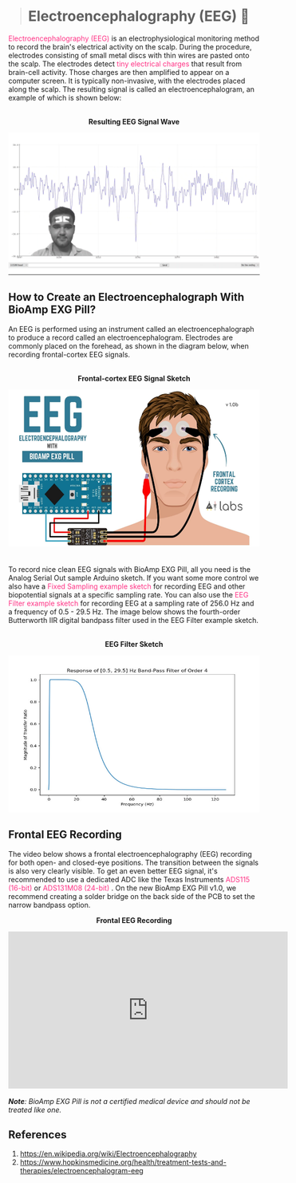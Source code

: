 <blockquote>

# Electroencephalography (EEG) &#129504;

</blockquote>

 <a href="https://en.wikipedia.org/wiki/Electroencephalography" style="color: #ff3385; text-decoration: none;"> Electroencephalography (EEG) </a>  is an electrophysiological monitoring method to record the brain's electrical activity on the scalp. During the procedure, electrodes consisting of small metal discs with thin wires are pasted onto the scalp. The electrodes detect <a href="https://www.hopkinsmedicine.org/health/treatment-tests-and-therapies/electroencephalogram-eeg" style="color: #ff3385; text-decoration: none;">tiny electrical charges</a>  that result from brain-cell activity. Those charges are then amplified to appear on a computer screen. It is typically non-invasive, with the electrodes placed along the scalp. The resulting signal is called an electroencephalogram, an example of which is shown below:
<br></br>
<p style="text-align: center;"> <b> Resulting EEG Signal Wave </b></p>
<div style="text-align:center;">
<img src=" images/EEG/bioamp-exg-pill-electroencephalography-wave.jpg" alt="eeg sketch" style="height: 285px; width:560px;"/>
</div>

## How to Create an Electroencephalograph With BioAmp EXG Pill?

An EEG is performed using an instrument called an electroencephalograph to produce a record called an electroencephalogram. Electrodes are commonly placed on the forehead, as shown in the diagram below, when recording frontal-cortex EEG signals.
<br></br>
<p style="text-align: center;"> <b> Frontal-cortex EEG Signal Sketch </b></p>
<div style="text-align:center;">
<img src=" images/EEG/bioamp-exg-pill-electroencephalography.jpg" alt="eeg sketch" style="height: 315px; width:560px;"/>
</div>
<br>
</br>
To record nice clean EEG signals with BioAmp EXG Pill, all you need is the Analog Serial Out sample Arduino sketch. If you want some more control we also have a <a href="https://github.com/upsidedownlabs/BioAmp-EXG-Pill/tree/main/software/FixedSampling/FixedSampling.ino" style="color:  #ff3385; text-decoration: none;"> Fixed Sampling example sketch</a> for recording EEG and other biopotential signals at a specific sampling rate. You can also use the <a href="https://github.com/upsidedownlabs/BioAmp-EXG-Pill/blob/main/software/EEGFilter/EEGFilter.ino" style="color:  #ff3385; text-decoration: none;"> EEG Filter example sketch </a>  for recording EEG at a sampling rate of 256.0 Hz and a frequency of 0.5 - 29.5 Hz. The image below shows the fourth-order Butterworth IIR digital bandpass filter used in the EEG Filter example sketch.
<br></br>
<p style="text-align: center;"> <b> EEG Filter Sketch </b></p>
<div style="text-align:center;">
<img src=" images/EEG/bioamp-exg-pill-eegfilter.jpg" alt="eeg sketch" style="height: 315px; width:560px;"/>
</div>

## Frontal EEG Recording

The video below shows a frontal electroencephalography (EEG) recording for both open- and closed-eye positions. The transition between the signals is also very clearly visible. To get an even better EEG signal, it's recommended to use a dedicated ADC like the Texas Instruments <a href="https://www.ti.com/product/ADS1115" style="color: #ff3385; text-decoration: none;"> ADS115 (16-bit) </a>  or <a href="https://www.ti.com/product/ADS131M08" style="color: #ff3385; text-decoration: none;"> ADS131M08 (24-bit) </a>. On the new BioAmp EXG Pill v1.0, we recommend creating a solder bridge on the back side of the PCB to set the narrow bandpass option.

<p style="text-align: center;"> <b> Frontal EEG Recording </b></p>
<div style="text-align:center;">
<iframe title="vimeo-player" src="https://player.vimeo.com/video/617188926?h=809ae189ee" width="560" height="315" frameborder="0" allowfullscreen></iframe>
</div>

_**Note**: BioAmp EXG Pill is not a certified medical device and should not be treated like one._

## References

1. <a href="https://en.wikipedia.org/wiki/Electroencephalography" style="color: #ff3385; text-decoration: none;">https://en.wikipedia.org/wiki/Electroencephalography </a>
2. <a href="https://www.hopkinsmedicine.org/health/treatment-tests-and-therapies/electroencephalogram-eeg" style="color: #ff3385; text-decoration: none;"> https://www.hopkinsmedicine.org/health/treatment-tests-and-therapies/electroencephalogram-eeg </a>

 